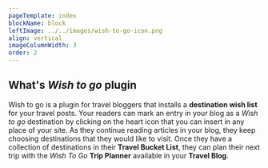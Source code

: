 ```yaml
---
pageTemplate: index
blockName: block
leftImage: ../../images/wish-to-go-icon.png
align: vertical
imageColumnWidth: 3
order: 2
---
```


## What's _Wish to go_ plugin

Wish to go is a plugin for travel bloggers that installs a **destination wish list** for your travel posts. Your readers can mark an entry in your blog as a _Wish to go_ destination by clicking on the heart icon <WishWidget country="TV"></WishWidget> that you can insert in any place of your site. As they continue reading articles in your blog, they keep choosing destinations that they would like to visit. Once they have a collection of destinations in their **Travel Bucket List**, they can plan their next trip with the _Wish To Go_ **Trip Planner** available in your **Travel Blog**.
